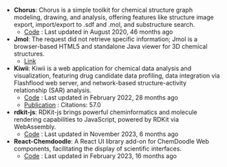 - **Chorus**: Chorus is a simple toolkit for chemical structure graph modeling, drawing, and analysis, offering features like structure image export, import/export to .sdf and .mol, and substructure search.
	- [Code](https://github.com/mojaie/chorus) : Last updated in August 2020, 46 months ago
- **Jmol**: The request did not retrieve specific information; Jmol is a browser-based HTML5 and standalone Java viewer for 3D chemical structures.
	- [Link](http://jmol.sourceforge.net/)
- **Kiwii**: Kiwii is a web application for chemical data analysis and visualization, featuring drug candidate data profiling, data integration via Flashflood web server, and network-based structure-activity relationship (SAR) analysis.
	- [Code](https://github.com/mojaie/kiwiii?tab=readme-ov-file) : Last updated in February 2022, 28 months ago
	- [Publication](https://doi.org/10.1007/s10822-014-9760-0) : Citations: 57.0
- **rdkit-js**: RDKit-js brings powerful cheminformatics and molecule rendering capabilities to JavaScript, powered by RDKit via WebAssembly.
	- [Code](https://github.com/rdkit/rdkit-js) : Last updated in November 2023, 6 months ago
- **React-Chemdoodle**: A React UI library add-on for ChemDoodle Web components, facilitating the display of scientific interfaces.
	- [Code](https://github.com/melaniebrgr/react-chemdoodleweb) : Last updated in February 2023, 16 months ago
